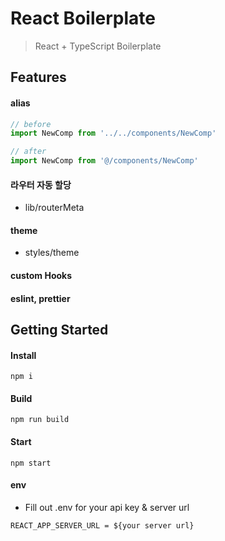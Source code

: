 # React Boilerplate
> React + TypeScript Boilerplate

## Features

#### alias
```javascript
// before
import NewComp from '../../components/NewComp'

// after
import NewComp from '@/components/NewComp'
```

#### 라우터 자동 할당

- lib/routerMeta

#### theme
- styles/theme

#### custom Hooks

#### eslint, prettier

## Getting Started

#### Install
```
npm i
```
#### Build
```
npm run build
```
#### Start
```
npm start
```
#### env

- Fill out .env for your api key & server url
```
REACT_APP_SERVER_URL = ${your server url}
```
